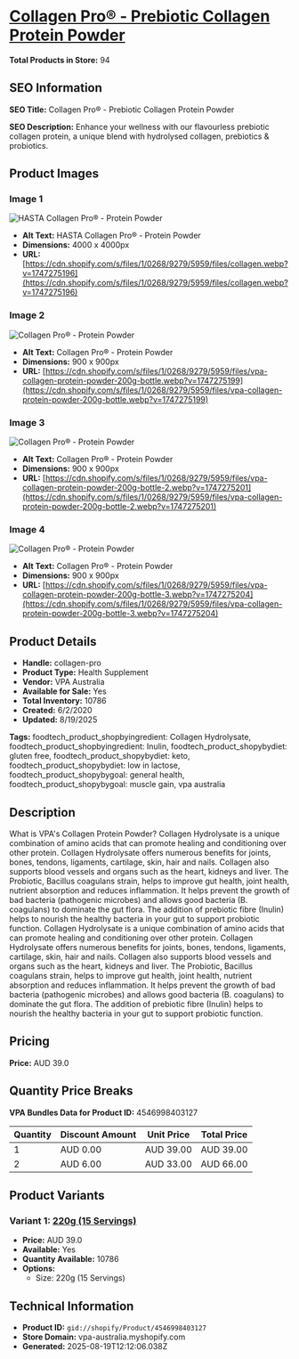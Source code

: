 # [Collagen Pro® - Prebiotic Collagen Protein Powder](https://vpa-australia.myshopify.com/products/collagen-pro)

**Total Products in Store:** 94

## SEO Information

**SEO Title:** Collagen Pro® - Prebiotic Collagen Protein Powder

**SEO Description:** Enhance your wellness with our flavourless prebiotic collagen protein, a unique blend with hydrolysed collagen, prebiotics & probiotics.

## Product Images

### Image 1
![HASTA Collagen Pro® - Protein Powder](https://cdn.shopify.com/s/files/1/0268/9279/5959/files/collagen.webp?v=1747275196)

- **Alt Text:** HASTA Collagen Pro® - Protein Powder
- **Dimensions:** 4000 x 4000px
- **URL:** [https://cdn.shopify.com/s/files/1/0268/9279/5959/files/collagen.webp?v=1747275196](https://cdn.shopify.com/s/files/1/0268/9279/5959/files/collagen.webp?v=1747275196)

### Image 2
![Collagen Pro® - Protein Powder](https://cdn.shopify.com/s/files/1/0268/9279/5959/files/vpa-collagen-protein-powder-200g-bottle.webp?v=1747275199)

- **Alt Text:** Collagen Pro® - Protein Powder
- **Dimensions:** 900 x 900px
- **URL:** [https://cdn.shopify.com/s/files/1/0268/9279/5959/files/vpa-collagen-protein-powder-200g-bottle.webp?v=1747275199](https://cdn.shopify.com/s/files/1/0268/9279/5959/files/vpa-collagen-protein-powder-200g-bottle.webp?v=1747275199)

### Image 3
![Collagen Pro® - Protein Powder](https://cdn.shopify.com/s/files/1/0268/9279/5959/files/vpa-collagen-protein-powder-200g-bottle-2.webp?v=1747275201)

- **Alt Text:** Collagen Pro® - Protein Powder
- **Dimensions:** 900 x 900px
- **URL:** [https://cdn.shopify.com/s/files/1/0268/9279/5959/files/vpa-collagen-protein-powder-200g-bottle-2.webp?v=1747275201](https://cdn.shopify.com/s/files/1/0268/9279/5959/files/vpa-collagen-protein-powder-200g-bottle-2.webp?v=1747275201)

### Image 4
![Collagen Pro® - Protein Powder](https://cdn.shopify.com/s/files/1/0268/9279/5959/files/vpa-collagen-protein-powder-200g-bottle-3.webp?v=1747275204)

- **Alt Text:** Collagen Pro® - Protein Powder
- **Dimensions:** 900 x 900px
- **URL:** [https://cdn.shopify.com/s/files/1/0268/9279/5959/files/vpa-collagen-protein-powder-200g-bottle-3.webp?v=1747275204](https://cdn.shopify.com/s/files/1/0268/9279/5959/files/vpa-collagen-protein-powder-200g-bottle-3.webp?v=1747275204)

## Product Details

- **Handle:** collagen-pro
- **Product Type:** Health Supplement
- **Vendor:** VPA Australia
- **Available for Sale:** Yes
- **Total Inventory:** 10786
- **Created:** 6/2/2020
- **Updated:** 8/19/2025

**Tags:** foodtech_product_shopbyingredient: Collagen Hydrolysate, foodtech_product_shopbyingredient: Inulin, foodtech_product_shopybydiet: gluten free, foodtech_product_shopybydiet: keto, foodtech_product_shopybydiet: low in lactose, foodtech_product_shopybygoal: general health, foodtech_product_shopybygoal: muscle gain, vpa australia

## Description

What is VPA's Collagen Protein Powder? Collagen Hydrolysate is a unique combination of amino acids that can promote healing and conditioning over other protein. Collagen Hydrolysate offers numerous benefits for joints, bones, tendons, ligaments, cartilage, skin, hair and nails. Collagen also supports blood vessels and organs such as the heart, kidneys and liver. The Probiotic, Bacillus coagulans strain, helps to improve gut health, joint health, nutrient absorption and reduces inflammation. It helps prevent the growth of bad bacteria (pathogenic microbes) and allows good bacteria (B. coagulans) to dominate the gut flora. The addition of prebiotic fibre (Inulin) helps to nourish the healthy bacteria in your gut to support probiotic function. Collagen Hydrolysate is a unique combination of amino acids that can promote healing and conditioning over other protein. Collagen Hydrolysate offers numerous benefits for joints, bones, tendons, ligaments, cartilage, skin, hair and nails. Collagen also supports blood vessels and organs such as the heart, kidneys and liver. The Probiotic, Bacillus coagulans strain, helps to improve gut health, joint health, nutrient absorption and reduces inflammation. It helps prevent the growth of bad bacteria (pathogenic microbes) and allows good bacteria (B. coagulans) to dominate the gut flora. The addition of prebiotic fibre (Inulin) helps to nourish the healthy bacteria in your gut to support probiotic function.

## Pricing

**Price:** AUD 39.0

## Quantity Price Breaks

**VPA Bundles Data for Product ID:** 4546998403127

| Quantity | Discount Amount | Unit Price | Total Price |
|----------|----------------|------------|-------------|
| 1 | AUD 0.00 | AUD 39.00 | AUD 39.00 |
| 2 | AUD 6.00 | AUD 33.00 | AUD 66.00 |

## Product Variants

### Variant 1: [220g (15 Servings)](https://vpa-australia.myshopify.com/products/collagen-pro)

- **Price:** AUD 39.0
- **Available:** Yes
- **Quantity Available:** 10786
- **Options:**
  - Size: 220g (15 Servings)

## Technical Information

- **Product ID:** `gid://shopify/Product/4546998403127`
- **Store Domain:** vpa-australia.myshopify.com
- **Generated:** 2025-08-19T12:12:06.038Z

